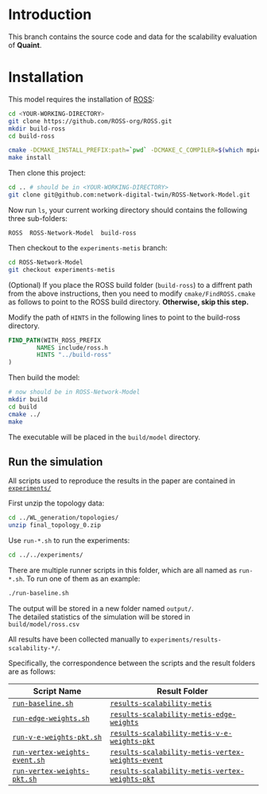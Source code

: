 # Introduction

This branch contains the source code and data for the scalability evaluation of **Quaint**.


# Installation

This model requires the installation of [ROSS](http://github.com/carothersc/ROSS):
```bash
cd <YOUR-WORKING-DIRECTORY>
git clone https://github.com/ROSS-org/ROSS.git
mkdir build-ross
cd build-ross

cmake -DCMAKE_INSTALL_PREFIX:path=`pwd` -DCMAKE_C_COMPILER=$(which mpicc) -DCMAKE_CXX_COMPILER=$(which mpicxx) ../ROSS
make install
```

Then clone this project:
```bash
cd .. # should be in <YOUR-WORKING-DIRECTORY>
git clone git@github.com:network-digital-twin/ROSS-Network-Model.git
```

Now run `ls`, your current working directory should contains the following three sub-folders:
```
ROSS  ROSS-Network-Model  build-ross
```

Then checkout to the `experiments-metis` branch:
```bash
cd ROSS-Network-Model
git checkout experiments-metis
```

(Optional) If you place the ROSS build folder (`build-ross`) to a diffrent path from the above instructions, then you need to modify `cmake/FindROSS.cmake` as follows to point to the ROSS build directory. **Otherwise, skip this step.**

Modify the path of `HINTS` in the following lines to point to the build-ross directory.
```cmake
FIND_PATH(WITH_ROSS_PREFIX 
        NAMES include/ross.h
        HINTS "../build-ross"
)
```


Then build the model:
```bash
# now should be in ROSS-Network-Model
mkdir build
cd build
cmake ../
make
```
The executable will be placed in the `build/model` directory.

## Run the simulation

All scripts used to reproduce the results in the paper are contained in [`experiments/`](experiments) 

First unzip the topology data:
```bash
cd ../WL_generation/topologies/
unzip final_topology_0.zip
```

Use `run-*.sh`  to run the experiments:
```bash
cd ../../experiments/
```
There are multiple runner scripts in this folder, which are all named as `run-*.sh`. 
To run one of them as an example: 
```bash
./run-baseline.sh
```
The output will be stored in a new folder named `output/`.  
The detailed statistics of the simulation will be stored in `build/model/ross.csv`

All results have been collected manually to `experiments/results-scalability-*/`.

Specifically, the correspondence between the scripts and the result folders are as follows:

| Script Name                                                              | Result Folder                                                                                                  |
|--------------------------------------------------------------------------|----------------------------------------------------------------------------------------------------------------|
| [`run-baseline.sh`](experiments/run-baseline.sh)                         | [`results-scalability-metis`](experiments/results-scalability-metis)                                           |
| [`run-edge-weights.sh`](experiments/run-edge-weights.sh)                 | [`results-scalability-metis-edge-weights`](experiments/results-scalability-metis-edge-weights)                 |
| [`run-v-e-weights-pkt.sh`](experiments/run-v-e-weights-pkt.sh)           | [`results-scalability-metis-v-e-weights-pkt`](experiments/results-scalability-metis-v-e-weights-pkt)           |
| [`run-vertex-weights-event.sh`](experiments/run-vertex-weights-event.sh) | [`results-scalability-metis-vertex-weights-event`](experiments/results-scalability-metis-vertex-weights-event) |
| [`run-vertex-weights-pkt.sh`](experiments/run-vertex-weights-pkt.sh)     | [`results-scalability-metis-vertex-weights-pkt`](experiments/results-scalability-metis-vertex-weights-pkt)     |

